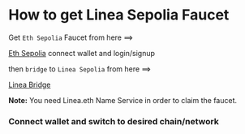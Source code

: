 # How to get Linea Sepolia Faucet

Get `Eth Sepolia` Faucet from here ==>

[Eth Sepolia](https://docs.metamask.io/developer-tools/faucet/) connect wallet and login/signup

then `bridge` to `Linea Sepolia` from here ==>

[Linea Bridge](https://bridge.linea.build/)

**Note:** You need Linea.eth Name Service in order to claim the faucet.

### Connect wallet and switch to desired chain/network
